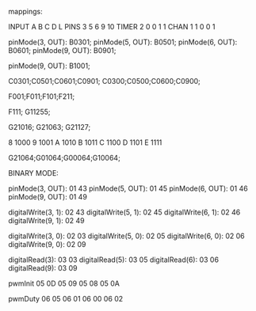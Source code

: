 mappings:

INPUT A B C D  L
PINS  3 5 6 9 10
TIMER 2 0 0 1  1
CHAN  1 1 0 0  1

pinMode(3, OUT): B0301;
pinMode(5, OUT): B0501;
pinMode(6, OUT): B0601;
pinMode(9, OUT): B0901;

pinMode(9, OUT): B1001;

C0301;C0501;C0601;C0901;
C0300;C0500;C0600;C0900;

F001;F011;F101;F211;

F111;
G11255;

G21016;
G21063;
G21127;

8 1000
9 1001
A 1010
B 1011
C 1100
D 1101
E 1111

G21064;G01064;G00064;G10064;

BINARY MODE:

pinMode(3, OUT):    01 43
pinMode(5, OUT):    01 45
pinMode(6, OUT):    01 46
pinMode(9, OUT):    01 49

digitalWrite(3, 1): 02 43
digitalWrite(5, 1): 02 45
digitalWrite(6, 1): 02 46
digitalWrite(9, 1): 02 49

digitalWrite(3, 0): 02 03
digitalWrite(5, 0): 02 05
digitalWrite(6, 0): 02 06
digitalWrite(9, 0): 02 09

digitalRead(3):     03 03
digitalRead(5):     03 05
digitalRead(6):     03 06
digitalRead(9):     03 09


pwmInit
05 0D
05 09
05 08
05 0A

pwmDuty
06 05
06 01
06 00
06 02